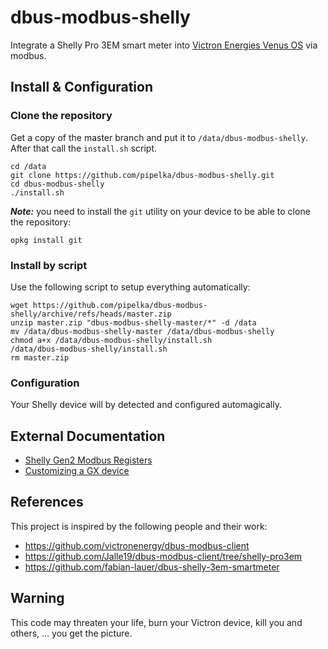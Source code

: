 # dbus-modbus-shelly

Integrate a Shelly Pro 3EM smart meter into [Victron Energies Venus OS](https://github.com/victronenergy/venus) via modbus.

## Install & Configuration

### Clone the repository

Get a copy of the master branch and put it to `/data/dbus-modbus-shelly`.
After that call the `install.sh` script.

```
cd /data
git clone https://github.com/pipelka/dbus-modbus-shelly.git
cd dbus-modbus-shelly
./install.sh
```

**_Note:_** you need to install the `git` utility on your device to be able to clone the repository:
```
opkg install git
```

### Install by script

Use the following script to setup everything automatically:
```
wget https://github.com/pipelka/dbus-modbus-shelly/archive/refs/heads/master.zip
unzip master.zip "dbus-modbus-shelly-master/*" -d /data
mv /data/dbus-modbus-shelly-master /data/dbus-modbus-shelly
chmod a+x /data/dbus-modbus-shelly/install.sh
/data/dbus-modbus-shelly/install.sh
rm master.zip
```

### Configuration

Your Shelly device will by detected and configured automagically.

## External Documentation

- [Shelly Gen2 Modbus Registers](https://shelly-api-docs.shelly.cloud/gen2/ComponentsAndServices/EM/#modbus-registers)
- [Customizing a GX device](https://www.victronenergy.com/live/ccgx:root_access#customizing_a_gx_device)

## References

This project is inspired by the following people and their work:
- https://github.com/victronenergy/dbus-modbus-client
- https://github.com/Jalle19/dbus-modbus-client/tree/shelly-pro3em
- https://github.com/fabian-lauer/dbus-shelly-3em-smartmeter

## Warning

This code may threaten your life, burn your Victron device, kill you and others, ...
you get the picture.

